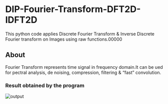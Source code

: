# DIP-Fourier-Transform-DFT2D-IDFT2D
This python code applies Discrete Fourier Transform &amp; Inverse Discrete Fourier transform on Images using raw functions.00000
## About
Fourier Transform represents time signal in frequency domain.It can be ued for pectral analysis, de noising, compression, filtering & “fast” convolution.
### Result obtained by the program
![output](https://user-images.githubusercontent.com/19593774/107129188-6f5b8380-68e5-11eb-8086-c38e6b8b66f3.png)
